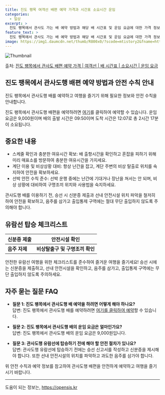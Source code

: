 ```yaml
---
title: 진도 팽목 여객선 배편 예약 가격과 시간표 소요시간 운임
categories:
  - 일상
excerpt: >
  진도 팽목에서 관사도 가는 배 예약 방법과 해당 배 시간표 및 운임 요금에 대한 가격 정보를 안내 드리겠습니다. 안전하고 재밋는 관사도행 여행을 위해 아래 정보 참고하시기 바랍니다. 관사도행 배편 예약하기 👈 클릭진도 팽목에서 관사도행 배 시간표출발 시간도착 시간소요 시간선박명요금09:5012:072시간 17분한림페리11호9,000원관사도행 배편 예약하기 👈 클릭진도 팽목에서 관사도행 여객선 탑승 시 이용수칙진도 팽목에서 관사도행 배를 이용할 때 꼭 지켜야 할 안전 수칙을 알아봅니다. 중요한 내용 스케줄 확인과 충분한 여유시간 확보: 배 출항시간을 확인하고 혼잡을 피하기 위해 미리 매표소를 방문하여 충분한 여유시간을 가지세요. 계단 이용 및 비상상황 대비: 항상 난간을 잡고, 계단 주변의 비상 탈출로 위..
feature_text: >
  진도 팽목에서 관사도 가는 배 예약 방법과 해당 배 시간표 및 운임 요금에 대한 가격 정보를 안내 드리겠습니다. 안전하고 재밋는 관사도행 여행을 위해 아래 정보 참고하시기 바랍니다. 관사도행 배편 예약하기 👈 클릭진도 팽목에서 관사도행 배 시간표출발 시간도착 시간소요 시간선박명요금09:5012:072시간 17분한림페리11호9,000원관사도행 배편 예약하기 👈 클릭진도 팽목에서 관사도행 여객선 탑승 시 이용수칙진도 팽목에서 관사도행 배를 이용할 때 꼭 지켜야 할 안전 수칙을 알아봅니다. 중요한 내용 스케줄 확인과 충분한 여유시간 확보: 배 출항시간을 확인하고 혼잡을 피하기 위해 미리 매표소를 방문하여 충분한 여유시간을 가지세요. 계단 이용 및 비상상황 대비: 항상 난간을 잡고, 계단 주변의 비상 탈출로 위..
image: https://img1.daumcdn.net/thumb/R800x0/?scode=mtistory2&fname=https%3A%2F%2Fblog.kakaocdn.net%2Fdn%2Fbs5YnO%2FbtsHCrBDY1x%2FQXJc4SvUnn5fyGlqOoOf70%2Fimg.webp
---
```


![Thumbnail](https://img1.daumcdn.net/thumb/R800x0/?scode=mtistory2&fname=https%3A%2F%2Fblog.kakaocdn.net%2Fdn%2Fbs5YnO%2FbtsHCrBDY1x%2FQXJc4SvUnn5fyGlqOoOf70%2Fimg.webp)

<p>출처: <a href="https://opensis.kr/entry/%EC%A7%84%EB%8F%84-%ED%8C%BD%EB%AA%A9%EC%97%90%EC%84%9C-%EA%B4%80%EC%82%AC%EB%8F%84-%EB%B0%B0%ED%8E%B8-%EC%98%88%EC%95%BD-%EA%B0%80%EA%B2%A9-%EC%97%AC%EA%B0%9D%EC%84%A0-%EB%B0%B0-%EC%8B%9C%EA%B0%84%ED%91%9C-%EC%86%8C%EC%9A%94%EC%8B%9C%EA%B0%84-%EC%9A%B4%EC%9E%84-%EC%9A%94%EA%B8%88" rel="dofollow">진도 팽목에서 관사도 배편 예약 가격 | 여객선 | 배 시간표 | 소요시간 | 운임 요금</a> </p>

## 진도 팽목에서 관사도행 배편 예약 방법과 안전 수칙 안내

진도 팽목에서 관사도행 배를 예약하고 여행을 즐기기 위해 필요한 정보와 안전 수칙을 안내합니다.

진도 팽목에서 관사도행 배편을 예약하려면 [여기](https://opensis.kr/entry/%EC%A7%84%EB%8F%84-%ED%8C%BD%EB%AA%A9%EC%97%90%EC%84%9C-%EA%B4%80%EC%82%AC%EB%8F%84-%EB%B0%B0%ED%8E%B8-%EC%98%88%EC%95%BD-%EA%B0%80%EA%B2%A9-%EC%97%AC%EA%B0%9D%EC%84%A0-%EB%B0%B0-%EC%8B%9C%EA%B0%84%ED%91%9C-%EC%86%8C%EC%9A%94%EC%8B%9C%EA%B0%84-%EC%9A%B4%EC%9E%84-%EC%9A%94%EA%B8%88)를 클릭하여 예약할 수 있습니다. 운임 요금은 9,000원이며 배의 출발 시간은
09:50이며 도착 시간은 12:07로 총 2시간 17분이 소요됩니다.

## 중요한 내용

  * 스케줄 확인과 충분한 여유시간 확보: 배 출항시간을 확인하고 혼잡을 피하기 위해 미리 매표소를 방문하여 충분한 여유시간을 가지세요.
  * 계단 이용 및 비상상황 대비: 항상 난간을 잡고, 계단 주변의 비상 탈출로 위치를 숙지하여 안전을 확보하세요.
  * 선박 안전 수칙 준수: 선박 운행 중에는 난간에 기대거나 장난을 쳐서는 안 되며, 비상 상황에 대비하여 구명조끼 위치와 사용법을 숙지하세요.

관사도행 배를 이용하기 전, 승선 시 신분증 제출과 선내 안전시설 위치 파악을 철저히 하여 안전을 확보하고, 음주를 삼가고 출입통제 구역에는
절대 무단 출입하지 않도록 주의해야 합니다.

## 유람선 탑승 체크리스트

**신분증 제출** | **안전시설 확인**  
---|---  
**음주 자제** | **비상탈출구 및 구명조끼 확인**  
  
안전한 유람선 여행을 위한 체크리스트를 준수하여 즐거운 여행을 즐기세요! 승선 시에는 신분증을 제출하고, 선내 안전시설을 확인하고, 음주를
삼가고, 출입통제 구역에는 무단 출입하지 않도록 주의하세요.

## 자주 묻는 질문 FAQ

  * **질문 1: 진도 팽목에서 관사도행 배 예약을 하려면 어떻게 해야 하나요?**  
답변: 진도 팽목에서 관사도행 배를 예약하려면 [여기를 클릭하여 예약](https://opensis.kr/entry/%EC%A7%84%EB%8F%84-%ED%8C%BD%EB%AA%A9%EC%97%90%EC%84%9C-%EA%B4%80%EC%82%AC%EB%8F%84-%EB%B0%B0%ED%8E%B8-%EC%98%88%EC%95%BD-%EA%B0%80%EA%B2%A9-%EC%97%AC%EA%B0%9D%EC%84%A0-%EB%B0%B0-%EC%8B%9C%EA%B0%84%ED%91%9C-%EC%86%8C%EC%9A%94%EC%8B%9C%EA%B0%84-%EC%9A%B4%EC%9E%84-%EC%9A%94%EA%B8%88)할 수 있습니다.

  * **질문 2: 진도 팽목에서 관사도행 배의 운임 요금은 얼마인가요?**  
답변: 진도 팽목에서 관사도행 배의 운임 요금은 9,000원입니다.

  * **질문 3: 관사도행 유람선에 탑승하기 전에 해야 할 안전 절차가 있나요?**  
답변: 관사도행 유람선에 탑승하기 전에는 승선 신고서를 작성하고 신분증을 제시해야 합니다. 또한 선내 안전시설의 위치를 파악하고 과도한
음주를 삼가야 합니다.

위 안전 수칙과 예약 정보를 참고하여 관사도행 배편을 안전하게 예약하고 여행을 즐기시기 바랍니다.

* * *

 

도움이 되는 정보는, <a href="https://opensis.kr" rel="dofollow">https://opensis.kr</a>


